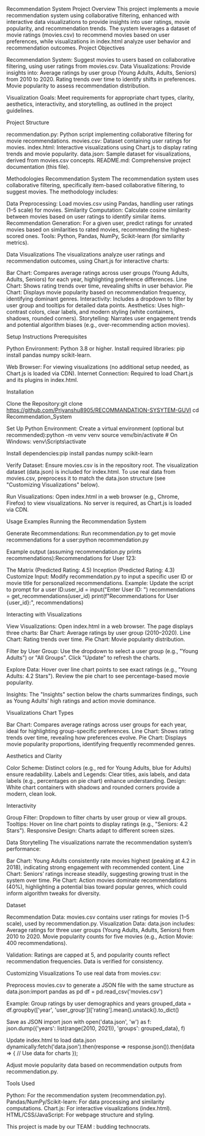 Recommendation System Project
Overview This project implements a movie recommendation system using collaborative filtering, enhanced with interactive data visualizations to provide insights into user ratings, movie popularity, and recommendation trends. The system leverages a dataset of movie ratings (movies.csv) to recommend movies based on user preferences, while visualizations in index.html analyze user behavior and recommendation outcomes. Project Objectives

Recommendation System: Suggest movies to users based on collaborative filtering, using user ratings from movies.csv. Data Visualizations: Provide insights into: Average ratings by user group (Young Adults, Adults, Seniors) from 2010 to 2020. Rating trends over time to identify shifts in preferences. Movie popularity to assess recommendation distribution.

Visualization Goals: Meet requirements for appropriate chart types, clarity, aesthetics, interactivity, and storytelling, as outlined in the project guidelines.

Project Structure

recommendation.py: Python script implementing collaborative filtering for movie recommendations. movies.csv: Dataset containing user ratings for movies. index.html: Interactive visualizations using Chart.js to display rating trends and movie popularity. data.json: Sample dataset for visualizations, derived from movies.csv concepts. README.md: Comprehensive project documentation (this file).

Methodologies Recommendation System The recommendation system uses collaborative filtering, specifically item-based collaborative filtering, to suggest movies. The methodology includes:

Data Preprocessing: Load movies.csv using Pandas, handling user ratings (1–5 scale) for movies. Similarity Computation: Calculate cosine similarity between movies based on user ratings to identify similar items. Recommendation Generation: For a given user, predict ratings for unrated movies based on similarities to rated movies, recommending the highest-scored ones. Tools: Python, Pandas, NumPy, Scikit-learn (for similarity metrics).

Data Visualizations The visualizations analyze user ratings and recommendation outcomes, using Chart.js for interactive charts:

Bar Chart: Compares average ratings across user groups (Young Adults, Adults, Seniors) for each year, highlighting preference differences. Line Chart: Shows rating trends over time, revealing shifts in user behavior. Pie Chart: Displays movie popularity based on recommendation frequency, identifying dominant genres. Interactivity: Includes a dropdown to filter by user group and tooltips for detailed data points. Aesthetics: Uses high-contrast colors, clear labels, and modern styling (white containers, shadows, rounded corners). Storytelling: Narrates user engagement trends and potential algorithm biases (e.g., over-recommending action movies).

Setup Instructions Prerequisites

Python Environment: Python 3.8 or higher. Install required libraries: pip install pandas numpy scikit-learn.

Web Browser: For viewing visualizations (no additional setup needed, as Chart.js is loaded via CDN). Internet Connection: Required to load Chart.js and its plugins in index.html.

Installation

Clone the Repository:git clone https://github.com/Priyanshu8905/RECOMMANDATION-SYSYTEM-GUVI cd Recommendation_System

Set Up Python Environment: Create a virtual environment (optional but recommended):python -m venv venv source venv/bin/activate # On Windows: venv\Scripts\activate

Install dependencies:pip install pandas numpy scikit-learn

Verify Dataset: Ensure movies.csv is in the repository root. The visualization dataset (data.json) is included for index.html. To use real data from movies.csv, preprocess it to match the data.json structure (see "Customizing Visualizations" below).

Run Visualizations: Open index.html in a web browser (e.g., Chrome, Firefox) to view visualizations. No server is required, as Chart.js is loaded via CDN.

Usage Examples Running the Recommendation System

Generate Recommendations: Run recommendation.py to get movie recommendations for a user:python recommendation.py

Example output (assuming recommendation.py prints recommendations):Recommendations for User 123:

The Matrix (Predicted Rating: 4.5)
Inception (Predicted Rating: 4.3)
Customize Input: Modify recommendation.py to input a specific user ID or movie title for personalized recommendations. Example: Update the script to prompt for a user ID:user_id = input("Enter User ID: ") recommendations = get_recommendations(user_id) print(f"Recommendations for User {user_id}:", recommendations)

Interacting with Visualizations

View Visualizations: Open index.html in a web browser. The page displays three charts: Bar Chart: Average ratings by user group (2010–2020). Line Chart: Rating trends over time. Pie Chart: Movie popularity distribution.

Filter by User Group: Use the dropdown to select a user group (e.g., "Young Adults") or "All Groups". Click "Update" to refresh the charts.

Explore Data: Hover over line chart points to see exact ratings (e.g., "Young Adults: 4.2 Stars"). Review the pie chart to see percentage-based movie popularity.

Insights: The "Insights" section below the charts summarizes findings, such as Young Adults’ high ratings and action movie dominance.

Visualizations Chart Types

Bar Chart: Compares average ratings across user groups for each year, ideal for highlighting group-specific preferences. Line Chart: Shows rating trends over time, revealing how preferences evolve. Pie Chart: Displays movie popularity proportions, identifying frequently recommended genres.

Aesthetics and Clarity

Color Scheme: Distinct colors (e.g., red for Young Adults, blue for Adults) ensure readability. Labels and Legends: Clear titles, axis labels, and data labels (e.g., percentages on pie chart) enhance understanding. Design: White chart containers with shadows and rounded corners provide a modern, clean look.

Interactivity

Group Filter: Dropdown to filter charts by user group or view all groups. Tooltips: Hover on line chart points to display ratings (e.g., "Seniors: 4.2 Stars"). Responsive Design: Charts adapt to different screen sizes.

Data Storytelling The visualizations narrate the recommendation system’s performance:

Bar Chart: Young Adults consistently rate movies highest (peaking at 4.2 in 2018), indicating strong engagement with recommended content. Line Chart: Seniors’ ratings increase steadily, suggesting growing trust in the system over time. Pie Chart: Action movies dominate recommendations (40%), highlighting a potential bias toward popular genres, which could inform algorithm tweaks for diversity.

Dataset

Recommendation Data: movies.csv contains user ratings for movies (1–5 scale), used by recommendation.py. Visualization Data: data.json includes: Average ratings for three user groups (Young Adults, Adults, Seniors) from 2010 to 2020. Movie popularity counts for five movies (e.g., Action Movie: 400 recommendations).

Validation: Ratings are capped at 5, and popularity counts reflect recommendation frequencies. Data is verified for consistency.

Customizing Visualizations To use real data from movies.csv:

Preprocess movies.csv to generate a JSON file with the same structure as data.json:import pandas as pd df = pd.read_csv('movies.csv')

Example: Group ratings by user demographics and years
grouped_data = df.groupby(['year', 'user_group'])['rating'].mean().unstack().to_dict()

Save as JSON
import json with open('data.json', 'w') as f: json.dump({'years': list(range(2010, 2021)), 'groups': grouped_data}, f)

Update index.html to load data.json dynamically:fetch('data.json').then(response => response.json()).then(data => { // Use data for charts });

Adjust movie popularity data based on recommendation outputs from recommendation.py.

Tools Used

Python: For the recommendation system (recommendation.py). Pandas/NumPy/Scikit-learn: For data processing and similarity computations. Chart.js: For interactive visualizations (index.html). HTML/CSS/JavaScript: For webpage structure and styling.

This project is made by our TEAM : budding technocrats.